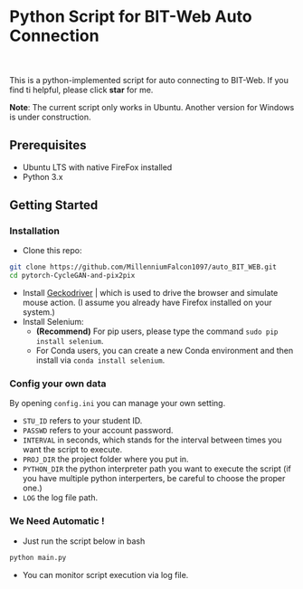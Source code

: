 # Python Script for BIT-Web Auto Connection
<br><br>
This is a python-implemented script for auto connecting to BIT-Web. If you find ti helpful, please click **star** for me.

**Note**: The current script only works in Ubuntu. Another version for Windows is under construction.  

## Prerequisites
- Ubuntu LTS with native FireFox installed
- Python 3.x


## Getting Started
### Installation

- Clone this repo:
```bash
git clone https://github.com/MillenniumFalcon1097/auto_BIT_WEB.git
cd pytorch-CycleGAN-and-pix2pix
```
- Install [Geckodriver](https://github.com/mozilla/geckodriver/releases) | which is used to drive the browser and simulate mouse action. (I assume you already have Firefox installed on your system.)
- Install Selenium:
  - **(Recommend)** For pip users, please type the command `sudo pip install selenium`.
  - For Conda users, you can create a new Conda environment and then install via `conda install selenium`.

### Config your own data  
By opening `config.ini` you can manage your own setting.
  - `STU_ID` refers to your student ID.
  - `PASSWD` refers to your account password.
  - `INTERVAL` in seconds, which stands for the interval between times you want the script to execute. 
  - `PROJ_DIR` the project folder where you put in.
  - `PYTHON_DIR` the python interpreter path you want to execute the script (if you have multiple python interperters, be careful to choose the proper one.)
  - `LOG` the log file path.

### We Need Automatic !
- Just run the script below in bash
```bash
python main.py
```
- You can monitor script execution via log file.
